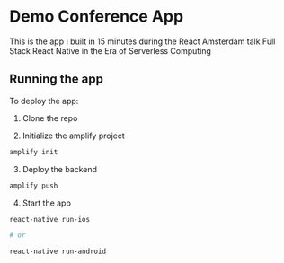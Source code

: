 # Demo Conference App

This is the app I built in 15 minutes during the React Amsterdam talk Full Stack React Native in the Era of Serverless Computing

## Running the app

To deploy the app:

1. Clone the repo

2. Initialize the amplify project

```sh
amplify init
```

3. Deploy the backend

```sh
amplify push
```

4. Start the app

```sh
react-native run-ios

# or

react-native run-android
```
